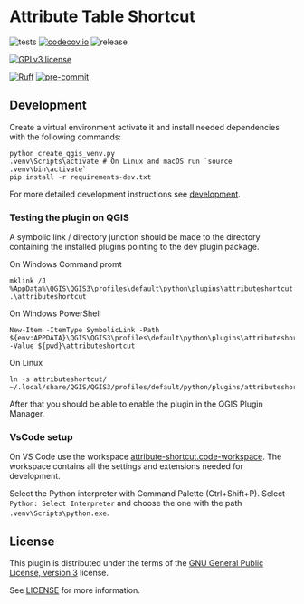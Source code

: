 # Attribute Table Shortcut
![tests](https://github.com/angusmcb/attribute-shortcut/workflows/Tests/badge.svg)
[![codecov.io](https://codecov.io/github/angusmcb/attribute-shortcut/coverage.svg?branch=main)](https://codecov.io/github/angusmcb/attribute-shortcut?branch=main)
![release](https://github.com/angusmcb/attribute-shortcut/workflows/Release/badge.svg)

[![GPLv3 license](https://img.shields.io/badge/License-GPLv3-blue.svg)](https://www.gnu.org/licenses/gpl-3.0.html)

[![Ruff](https://img.shields.io/endpoint?url=https://raw.githubusercontent.com/astral-sh/ruff/main/assets/badge/v2.json)](https://github.com/astral-sh/ruff)
[![pre-commit](https://img.shields.io/badge/pre--commit-enabled-brightgreen?logo=pre-commit&logoColor=white)](https://github.com/pre-commit/pre-commit)

## Development

Create a virtual environment activate it and install needed dependencies with the following commands:
```console
python create_qgis_venv.py
.venv\Scripts\activate # On Linux and macOS run `source .venv\bin\activate`
pip install -r requirements-dev.txt
```

For more detailed development instructions see [development](docs/development.md).

### Testing the plugin on QGIS

A symbolic link / directory junction should be made to the directory containing the installed plugins pointing to the dev plugin package.

On Windows Command promt
```console
mklink /J %AppData%\QGIS\QGIS3\profiles\default\python\plugins\attributeshortcut .\attributeshortcut
```

On Windows PowerShell
```console
New-Item -ItemType SymbolicLink -Path ${env:APPDATA}\QGIS\QGIS3\profiles\default\python\plugins\attributeshortcut -Value ${pwd}\attributeshortcut
```

On Linux
```console
ln -s attributeshortcut/ ~/.local/share/QGIS/QGIS3/profiles/default/python/plugins/attributeshortcut
```

After that you should be able to enable the plugin in the QGIS Plugin Manager.

### VsCode setup

On VS Code use the workspace [attribute-shortcut.code-workspace](attribute-shortcut.code-workspace).
The workspace contains all the settings and extensions needed for development.

Select the Python interpreter with Command Palette (Ctrl+Shift+P). Select `Python: Select Interpreter` and choose
the one with the path `.venv\Scripts\python.exe`.

## License
This plugin is distributed under the terms of the [GNU General Public License, version 3](https://www.gnu.org/licenses/gpl-3.0.html) license.

See [LICENSE](LICENSE) for more information.
